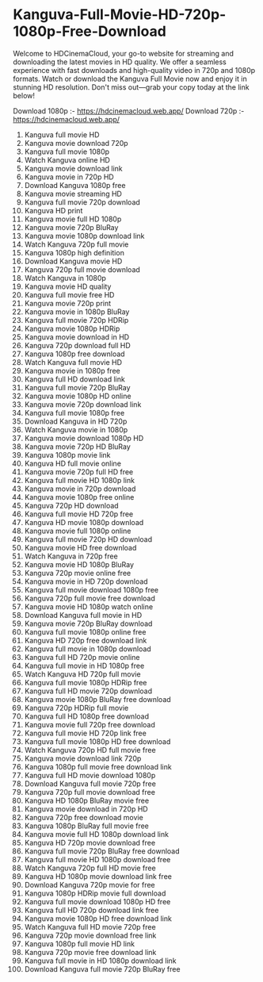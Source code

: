 # Kanguva-Full-Movie-HD-720p-1080p-Free-Download
Welcome to HDCinemaCloud, your go-to website for streaming and downloading the latest movies in HD quality. We offer a seamless experience with fast downloads and high-quality video in 720p and 1080p formats. Watch or download the Kanguva Full Movie now and enjoy it in stunning HD resolution. Don't miss out—grab your copy today at the link below!

Download 1080p :- https://hdcinemacloud.web.app/
Download 720p :- https://hdcinemacloud.web.app/

1. Kanguva full movie HD
2. Kanguva movie download 720p
3. Kanguva full movie 1080p
4. Watch Kanguva online HD
5. Kanguva movie download link
6. Kanguva movie in 720p HD
7. Download Kanguva 1080p free
8. Kanguva movie streaming HD
9. Kanguva full movie 720p download
10. Kanguva HD print
11. Kanguva movie full HD 1080p
12. Kanguva movie 720p BluRay
13. Kanguva movie 1080p download link
14. Watch Kanguva 720p full movie
15. Kanguva 1080p high definition
16. Download Kanguva movie HD
17. Kanguva 720p full movie download
18. Watch Kanguva in 1080p
19. Kanguva movie HD quality
20. Kanguva full movie free HD
21. Kanguva movie 720p print
22. Kanguva movie in 1080p BluRay
23. Kanguva full movie 720p HDRip
24. Kanguva movie 1080p HDRip
25. Kanguva movie download in HD
26. Kanguva 720p download full HD
27. Kanguva 1080p free download
28. Watch Kanguva full movie HD
29. Kanguva movie in 1080p free
30. Kanguva full HD download link
31. Kanguva full movie 720p BluRay
32. Kanguva movie 1080p HD online
33. Kanguva movie 720p download link
34. Kanguva full movie 1080p free
35. Download Kanguva in HD 720p
36. Watch Kanguva movie in 1080p
37. Kanguva movie download 1080p HD
38. Kanguva movie 720p HD BluRay
39. Kanguva 1080p movie link
40. Kanguva HD full movie online
41. Kanguva movie 720p full HD free
42. Kanguva full movie HD 1080p link
43. Kanguva movie in 720p download
44. Kanguva movie 1080p free online
45. Kanguva 720p HD download
46. Kanguva full movie HD 720p free
47. Kanguva HD movie 1080p download
48. Kanguva movie full 1080p online
49. Kanguva full movie 720p HD download
50. Kanguva movie HD free download
51. Watch Kanguva in 720p free
52. Kanguva movie HD 1080p BluRay
53. Kanguva 720p movie online free
54. Kanguva movie in HD 720p download
55. Kanguva full movie download 1080p free
56. Kanguva 720p full movie free download
57. Kanguva movie HD 1080p watch online
58. Download Kanguva full movie in HD
59. Kanguva movie 720p BluRay download
60. Kanguva full movie 1080p online free
61. Kanguva HD 720p free download link
62. Kanguva full movie in 1080p download
63. Kanguva full HD 720p movie online
64. Kanguva full movie in HD 1080p free
65. Watch Kanguva HD 720p full movie
66. Kanguva full movie 1080p HDRip free
67. Kanguva full HD movie 720p download
68. Kanguva movie 1080p BluRay free download
69. Kanguva 720p HDRip full movie
70. Kanguva full HD 1080p free download
71. Kanguva movie full 720p free download
72. Kanguva full movie HD 720p link free
73. Kanguva full movie 1080p HD free download
74. Watch Kanguva 720p HD full movie free
75. Kanguva movie download link 720p
76. Kanguva 1080p full movie free download link
77. Kanguva full HD movie download 1080p
78. Download Kanguva full movie 720p free
79. Kanguva 720p full movie download free
80. Kanguva HD 1080p BluRay movie free
81. Kanguva movie download in 720p HD
82. Kanguva 720p free download movie
83. Kanguva 1080p BluRay full movie free
84. Kanguva movie full HD 1080p download link
85. Kanguva HD 720p movie download free
86. Kanguva full movie 720p BluRay free download
87. Kanguva full movie HD 1080p download free
88. Watch Kanguva 720p full HD movie free
89. Kanguva HD 1080p movie download link free
90. Download Kanguva 720p movie for free
91. Kanguva 1080p HDRip movie full download
92. Kanguva full movie download 1080p HD free
93. Kanguva full HD 720p download link free
94. Kanguva movie 1080p HD free download link
95. Watch Kanguva full HD movie 720p free
96. Kanguva 720p movie download free link
97. Kanguva 1080p full movie HD link
98. Kanguva 720p movie free download link
99. Kanguva full movie in HD 1080p download link
100. Download Kanguva full movie 720p BluRay free

